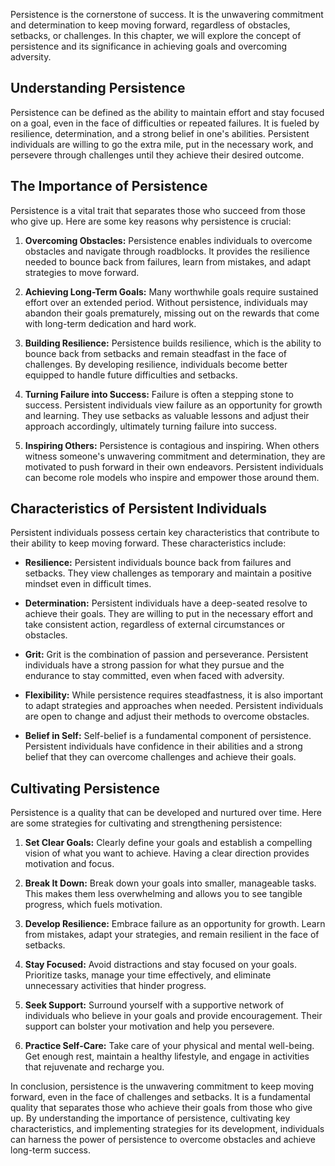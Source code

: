 
Persistence is the cornerstone of success. It is the unwavering commitment and determination to keep moving forward, regardless of obstacles, setbacks, or challenges. In this chapter, we will explore the concept of persistence and its significance in achieving goals and overcoming adversity.

Understanding Persistence
-------------------------

Persistence can be defined as the ability to maintain effort and stay focused on a goal, even in the face of difficulties or repeated failures. It is fueled by resilience, determination, and a strong belief in one's abilities. Persistent individuals are willing to go the extra mile, put in the necessary work, and persevere through challenges until they achieve their desired outcome.

The Importance of Persistence
-----------------------------

Persistence is a vital trait that separates those who succeed from those who give up. Here are some key reasons why persistence is crucial:

1. **Overcoming Obstacles:** Persistence enables individuals to overcome obstacles and navigate through roadblocks. It provides the resilience needed to bounce back from failures, learn from mistakes, and adapt strategies to move forward.

2. **Achieving Long-Term Goals:** Many worthwhile goals require sustained effort over an extended period. Without persistence, individuals may abandon their goals prematurely, missing out on the rewards that come with long-term dedication and hard work.

3. **Building Resilience:** Persistence builds resilience, which is the ability to bounce back from setbacks and remain steadfast in the face of challenges. By developing resilience, individuals become better equipped to handle future difficulties and setbacks.

4. **Turning Failure into Success:** Failure is often a stepping stone to success. Persistent individuals view failure as an opportunity for growth and learning. They use setbacks as valuable lessons and adjust their approach accordingly, ultimately turning failure into success.

5. **Inspiring Others:** Persistence is contagious and inspiring. When others witness someone's unwavering commitment and determination, they are motivated to push forward in their own endeavors. Persistent individuals can become role models who inspire and empower those around them.

Characteristics of Persistent Individuals
-----------------------------------------

Persistent individuals possess certain key characteristics that contribute to their ability to keep moving forward. These characteristics include:

* **Resilience:** Persistent individuals bounce back from failures and setbacks. They view challenges as temporary and maintain a positive mindset even in difficult times.

* **Determination:** Persistent individuals have a deep-seated resolve to achieve their goals. They are willing to put in the necessary effort and take consistent action, regardless of external circumstances or obstacles.

* **Grit:** Grit is the combination of passion and perseverance. Persistent individuals have a strong passion for what they pursue and the endurance to stay committed, even when faced with adversity.

* **Flexibility:** While persistence requires steadfastness, it is also important to adapt strategies and approaches when needed. Persistent individuals are open to change and adjust their methods to overcome obstacles.

* **Belief in Self:** Self-belief is a fundamental component of persistence. Persistent individuals have confidence in their abilities and a strong belief that they can overcome challenges and achieve their goals.

Cultivating Persistence
-----------------------

Persistence is a quality that can be developed and nurtured over time. Here are some strategies for cultivating and strengthening persistence:

1. **Set Clear Goals:** Clearly define your goals and establish a compelling vision of what you want to achieve. Having a clear direction provides motivation and focus.

2. **Break It Down:** Break down your goals into smaller, manageable tasks. This makes them less overwhelming and allows you to see tangible progress, which fuels motivation.

3. **Develop Resilience:** Embrace failure as an opportunity for growth. Learn from mistakes, adapt your strategies, and remain resilient in the face of setbacks.

4. **Stay Focused:** Avoid distractions and stay focused on your goals. Prioritize tasks, manage your time effectively, and eliminate unnecessary activities that hinder progress.

5. **Seek Support:** Surround yourself with a supportive network of individuals who believe in your goals and provide encouragement. Their support can bolster your motivation and help you persevere.

6. **Practice Self-Care:** Take care of your physical and mental well-being. Get enough rest, maintain a healthy lifestyle, and engage in activities that rejuvenate and recharge you.

In conclusion, persistence is the unwavering commitment to keep moving forward, even in the face of challenges and setbacks. It is a fundamental quality that separates those who achieve their goals from those who give up. By understanding the importance of persistence, cultivating key characteristics, and implementing strategies for its development, individuals can harness the power of persistence to overcome obstacles and achieve long-term success.
